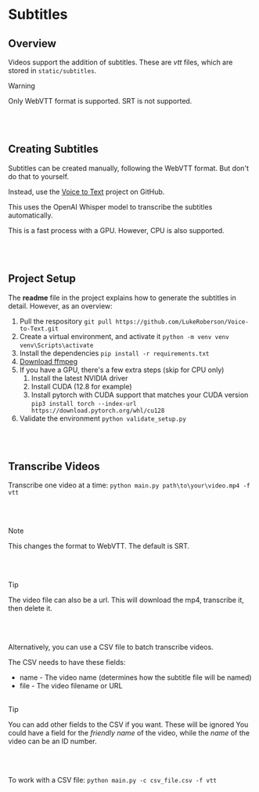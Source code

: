 # Subtitles

## Overview

Videos support the addition of subtitles. These are _vtt_ files, which are stored in `static/subtitles`.

> [!WARNING]
> Only WebVTT format is supported. SRT is not supported.

</br></br>


## Creating Subtitles

Subtitles can be created manually, following the WebVTT format. But don't do that to yourself.

Instead, use the [Voice to Text](https://github.com/LukeRoberson/Voice-to-Text) project on GitHub.

This uses the OpenAI Whisper model to transcribe the subtitles automatically.

This is a fast process with a GPU. However, CPU is also supported.

</br></br>


## Project Setup

The **readme** file in the project explains how to generate the subtitles in detail. However, as an overview:

1. Pull the respository
    `git pull https://github.com/LukeRoberson/Voice-to-Text.git`
2. Create a virtual environment, and activate it
    `python -m venv venv`
    `venv\Scripts\activate`
3. Install the dependencies
    `pip install -r requirements.txt`
4. [Download ffmpeg](ffmpeg.org)
5. If you have a GPU, there's a few extra steps (skip for CPU only)
   1. Install the latest NVIDIA driver
   2. Install CUDA (12.8 for example)
   3. Install pytorch with CUDA support that matches your CUDA version
        `pip3 install torch --index-url https://download.pytorch.org/whl/cu128`
6. Validate the environment
    `python validate_setup.py`

</br></br>


## Transcribe Videos

Transcribe one video at a time:
`python main.py path\to\your\video.mp4 -f vtt`

</br></br>

> [!NOTE]
> This changes the format to WebVTT. The default is SRT.

</br></br>

> [!TIP]
> The video file can also be a url. This will download the mp4, transcribe it, then delete it.

</br></br>


Alternatively, you can use a CSV file to batch transcribe videos.

The CSV needs to have these fields:
* name - The video name (determines how the subtitle file will be named)
* file - The video filename or URL
</br></br>

> [!TIP]
> You can add other fields to the CSV if you want. These will be ignored
> You could have a field for the _friendly name_ of the video, while the _name_ of the video can be an ID number.

</br></br>


To work with a CSV file:
`python main.py -c csv_file.csv -f vtt`
